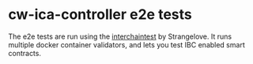 # cw-ica-controller e2e tests

The e2e tests are run using the [interchaintest](https://github.com/strangelove-ventures/interchaintest) by Strangelove. It runs multiple docker container validators, and lets you test IBC enabled smart contracts.

